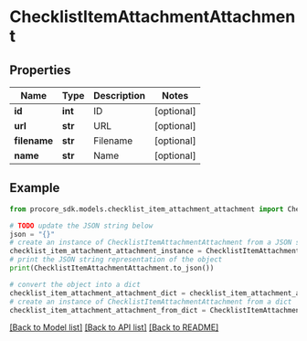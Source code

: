 # ChecklistItemAttachmentAttachment


## Properties

Name | Type | Description | Notes
------------ | ------------- | ------------- | -------------
**id** | **int** | ID | [optional] 
**url** | **str** | URL | [optional] 
**filename** | **str** | Filename | [optional] 
**name** | **str** | Name | [optional] 

## Example

```python
from procore_sdk.models.checklist_item_attachment_attachment import ChecklistItemAttachmentAttachment

# TODO update the JSON string below
json = "{}"
# create an instance of ChecklistItemAttachmentAttachment from a JSON string
checklist_item_attachment_attachment_instance = ChecklistItemAttachmentAttachment.from_json(json)
# print the JSON string representation of the object
print(ChecklistItemAttachmentAttachment.to_json())

# convert the object into a dict
checklist_item_attachment_attachment_dict = checklist_item_attachment_attachment_instance.to_dict()
# create an instance of ChecklistItemAttachmentAttachment from a dict
checklist_item_attachment_attachment_from_dict = ChecklistItemAttachmentAttachment.from_dict(checklist_item_attachment_attachment_dict)
```
[[Back to Model list]](../README.md#documentation-for-models) [[Back to API list]](../README.md#documentation-for-api-endpoints) [[Back to README]](../README.md)


